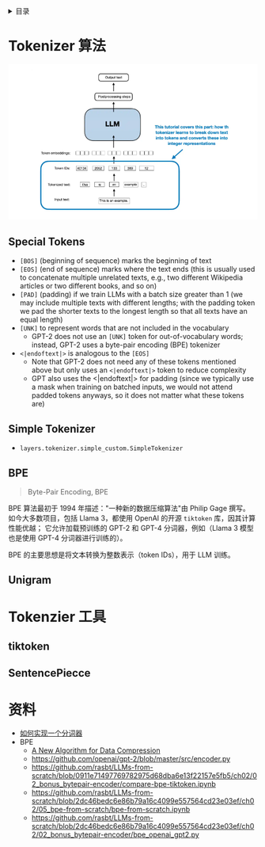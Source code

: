 <details><summary>目录</summary><p>

- [Tokenizer 算法](#tokenizer-算法)
    - [Special Tokens](#special-tokens)
    - [Simple Tokenizer](#simple-tokenizer)
    - [BPE](#bpe)
    - [Unigram](#unigram)
- [Tokenzier 工具](#tokenzier-工具)
    - [tiktoken](#tiktoken)
    - [SentencePiecce](#sentencepiecce)
- [资料](#资料)
</p></details><p></p>

# Tokenizer 算法

![img](images/tokenizer.png)

## Special Tokens

* `[BOS]` (beginning of sequence) marks the beginning of text
* `[EOS]` (end of sequence) marks where the text ends (this is usually used to concatenate multiple 
  unrelated texts, e.g., two different Wikipedia articles or two different books, and so on)
* `[PAD]` (padding) if we train LLMs with a batch size greater than 1 (we may include multiple texts 
  with different lengths; with the padding token we pad the shorter texts to the longest length so 
  that all texts have an equal length)
* `[UNK]` to represent words that are not included in the vocabulary
    - GPT-2 does not use an `[UNK]` token for out-of-vocabulary words; instead, 
      GPT-2 uses a byte-pair encoding (BPE) tokenizer
* `<|endoftext|>` is analogous to the `[EOS]`
    - Note that GPT-2 does not need any of these tokens mentioned above but only uses 
      an `<|endoftext|>` token to reduce complexity
    - GPT also uses the <|endoftext|> for padding (since we typically use a mask when 
      training on batched inputs, we would not attend padded tokens anyways, 
      so it does not matter what these tokens are)

## Simple Tokenizer

* `layers.tokenizer.simple_custom.SimpleTokenizer`

## BPE

> Byte-Pair Encoding, BPE

BPE 算法最初于 1994 年描述："一种新的数据压缩算法"由 Philip Gage 撰写。
如今大多数项目，包括 Llama 3，都使用 OpenAI 的开源 `tiktoken` 库，因其计算性能优越；
它允许加载预训练的 GPT-2 和 GPT-4 分词器，例如（Llama 3 模型也是使用 GPT-4 分词器进行训练的）。

BPE 的主要思想是将文本转换为整数表示（token IDs），用于 LLM 训练。




## Unigram




# Tokenzier 工具

## tiktoken

## SentencePiecce

# 资料

* [如何实现一个分词器](https://juejin.cn/post/7397701403378155530)
* BPE
    - [A New Algorithm for Data Compression](http://www.pennelynn.com/Documents/CUJ/HTML/94HTML/19940045.HTM)
    - https://github.com/openai/gpt-2/blob/master/src/encoder.py
    - https://github.com/rasbt/LLMs-from-scratch/blob/0911e71497769782975d68dba6e13f22157e5fb5/ch02/02_bonus_bytepair-encoder/compare-bpe-tiktoken.ipynb
    - https://github.com/rasbt/LLMs-from-scratch/blob/2dc46bedc6e86b79a16c4099e557564cd23e03ef/ch02/05_bpe-from-scratch/bpe-from-scratch.ipynb
    - https://github.com/rasbt/LLMs-from-scratch/blob/2dc46bedc6e86b79a16c4099e557564cd23e03ef/ch02/02_bonus_bytepair-encoder/bpe_openai_gpt2.py
